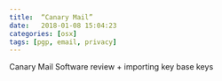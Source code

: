 ```yaml
---
title:  “Canary Mail”
date:   2018-01-08 15:04:23
categories: [osx]
tags: [pgp, email, privacy]
---
```

Canary Mail
Software review + importing key base keys